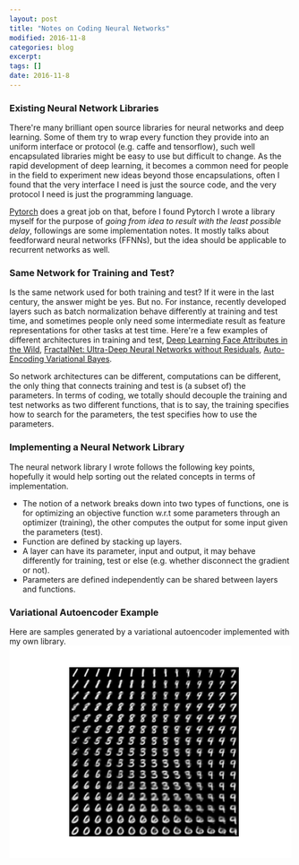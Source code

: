 ```yaml
---
layout: post
title: "Notes on Coding Neural Networks"
modified: 2016-11-8
categories: blog
excerpt:
tags: []
date: 2016-11-8
---
```


### Existing Neural Network Libraries
There're many brilliant open source libraries for neural networks and deep learning. Some of them try to wrap every function they provide into an uniform interface or protocol (e.g. caffe and tensorflow), such well encapsulated libraries might be easy to use but difficult to change. As the rapid development of deep learning, it becomes a common need for people in the field to experiment new ideas beyond those encapsulations, often I found that the very interface I need is just the source code, and the very protocol I need is just the programming language.

[Pytorch](http://pytorch.org/) does a great job on that, before I found Pytorch I wrote a library myself for the purpose of *going from idea to result with the least possible delay*, followings are some implementation notes. It mostly talks about feedforward neural networks (FFNNs), but the idea should be applicable to recurrent networks as well.

### Same Network for Training and Test?
Is the same network used for both training and test? If it were in the last century, the answer might be yes. But no. 
For instance, recently developed layers such as batch normalization behave differently at training and test time, and sometimes people only need some intermediate result as feature representations for other tasks at test time. 
Here're a few examples of different architectures in training and test, [Deep Learning Face Attributes in the Wild](http://www.cv-foundation.org/openaccess/content_iccv_2015/papers/Liu_Deep_Learning_Face_ICCV_2015_paper.pdf), [FractalNet: Ultra-Deep Neural Networks without Residuals](https://arxiv.org/abs/1605.07648), [Auto-Encoding Variational Bayes](https://arxiv.org/abs/1312.6114).

So network architectures can be different, computations can be different,
the only thing that connects training and test is (a subset of) the parameters. 
In terms of coding, we totally should decouple the training and test networks as two different functions,
that is to say, the training specifies how to search for the parameters, the test specifies how to use the parameters.

### Implementing a Neural Network Library
The neural network library I wrote follows the following key points, hopefully it would help sorting out the related concepts in terms of implementation.  

- The notion of a network breaks down into two types of functions, one is for optimizing an objective function w.r.t some parameters through an optimizer (training), the other computes the output for some input given the parameters (test).
- Function are defined by stacking up layers.
- A layer can have its parameter, input and output, it may behave differently for training, test or else (e.g. whether disconnect the gradient or not). 
- Parameters are defined independently can be shared between layers and functions.

### Variational Autoencoder Example
Here are samples generated by a variational autoencoder implemented with my own library.
![mnist](https://raw.githubusercontent.com/dontloo/dontloo.github.io/master/images/vae.png) 
